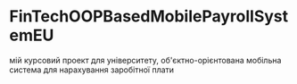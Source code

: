 # FinTechOOPBasedMobilePayrollSystemEU
мій курсовий проект для університету, об'єктно-орієнтована мобільна система для нарахування заробітної плати
